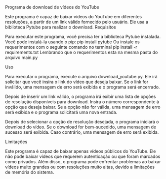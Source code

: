 Programa de download de vídeos do YouTube

Este programa é capaz de baixar vídeos do YouTube em diferentes resoluções, a partir de um link válido fornecido pelo usuário. Ele usa a biblioteca Pytube para realizar o download.
Requisitos

Para executar este programa, você precisa ter a biblioteca Pytube instalada. Você pode instalá-la usando o pip:
pip install pytube
Ou instale os requerimentos com o seguinte comando no terminal
pip install -r requirements.txt
Lembrando que o requerimentos esta na mesma pasta do arquivo main.py

Uso

Para executar o programa, execute o arquivo download_youtube.py. Ele irá solicitar que você insira o link do vídeo que deseja baixar. Se o link for inválido, uma mensagem de erro será exibida e o programa será encerrado.

Depois de inserir um link válido, o programa irá exibir uma lista de opções de resolução disponíveis para download. Insira o número correspondente à opção que deseja baixar. Se a opção não for válida, uma mensagem de erro será exibida e o programa solicitará uma nova entrada.

Depois de selecionar a opção de resolução desejada, o programa iniciará o download do vídeo. Se o download for bem-sucedido, uma mensagem de sucesso será exibida. Caso contrário, uma mensagem de erro será exibida.

Limitações

Este programa é capaz de baixar apenas vídeos públicos do YouTube. Ele não pode baixar vídeos que requerem autenticação ou que foram marcados como privados. Além disso, o programa pode enfrentar problemas ao baixar vídeos muito grandes ou com resoluções muito altas, devido a limitações de memória do sistema.
